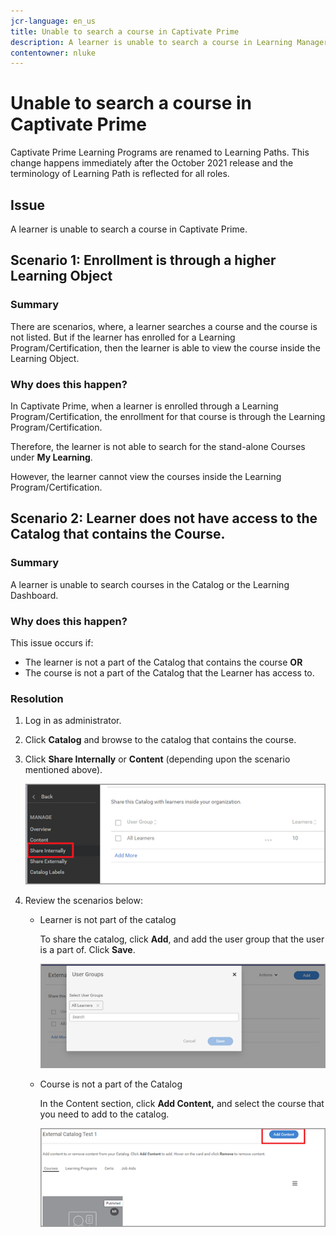```yaml
---
jcr-language: en_us
title: Unable to search a course in Captivate Prime
description: A learner is unable to search a course in Learning Manager.
contentowner: nluke
---
```



# Unable to search a course in Captivate Prime

Captivate Prime Learning Programs are renamed to Learning Paths. This change happens immediately after the October 2021 release and the terminology of Learning Path is reflected for all roles.

## Issue

A learner is unable to search a course in Captivate Prime.

## Scenario 1: Enrollment is through a higher Learning Object

### Summary

There are scenarios, where, a learner searches a course and the course is not listed. But if the learner has enrolled for a Learning Program/Certification, then the learner is able to view the course inside the Learning Object.

### Why does this happen?

In Captivate Prime, when a learner is enrolled through a Learning Program/Certification, the enrollment for that course is through the Learning Program/Certification.

Therefore, the learner is not able to search for the stand-alone Courses under **My Learning**.

However, the learner cannot view the courses inside the Learning Program/Certification.

## Scenario 2: Learner does not have access to the Catalog that contains the Course.

### Summary

A learner is unable to search courses in the Catalog or the Learning Dashboard.

### Why does this happen?

This issue occurs if:

* The learner is not a part of the Catalog that contains the course **OR**
* The course is not a part of the Catalog that the Learner has access to.

### Resolution

1. Log in as administrator.   

1. Click **Catalog** and browse to the catalog that contains the course. 
1. Click **Share Internally** or **Content** (depending upon the scenario mentioned above).

   ![](assets/cp-share-internally.png)

1. Review the scenarios below:

   * Learner is not part of the catalog

     To share the catalog, click **Add**, and add the user group that the user is a part of. Click **Save**.

     ![](assets/cp-add-user-group.png)

   * Course is not a part of the Catalog

     In the Content section, click **Add Content,** and select the course that you need to add to the catalog.

     ![](assets/cp-add-content.png)
